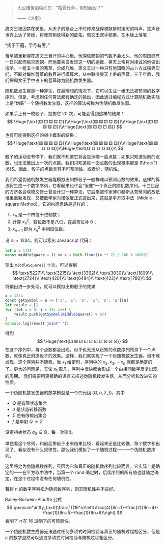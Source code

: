 

> 太公推蓍蹈龟而曰：“枯骨死草，何知而凶？”
>
> ——《论衡》

周文王被囚禁在羑里。从天子的祭台上不时传来战俘被献祭时凄厉的叫声，这声音也许上达了帝廷，将使商朝获得新的庇佑。周文王双手颤栗，在木牍上落笔：

“扬于王庭，孚号有厉。”

蓍草被重新握在周文王冒汗的手心里。他深信商朝的气数不会太久，他的周国终有一日兴起而翦灭商朝，而他要亲自发现这一切的运数，昊天上帝将对虔诚的他做出指示。一组五十根的蓍草，分成几堆，周文王以一种只有他知晓的占卜方式摆弄它们，不断对每堆蓍草的数目进行模算术，从中聆听昊天上帝的声音。三千年后，我们把周文王手中占卜的蓍草称为随机数发生器。

随机数发生器是一种算法，在最理想的情况下，它可以生成一组无法被预测的数字序列。但是，考虑到任何算法都有确定的输出，因此通过编程方式计算随机数实际上是“伪装”一个随机数发生器，这样的算法被称为伪随机数发生器。

如果手上有一枚骰子，投掷它 20 次，可能会得到这样的结果：
$$
\Huge{\text{⚁ ⚀ ⚃ ⚃ ⚁}}\\\Huge{\text{⚄ ⚄ ⚁ ⚃ ⚄}}\\\Huge{\text{⚀ ⚂ ⚃ ⚄ ⚂}}\\\Huge{\text{⚅ ⚁ ⚁ ⚀ ⚄}}
$$
也有可能得到这样的极小概率的结果：
$$
\Huge{\text{⚅ ⚅ ⚅ ⚅ ⚅}}\\\Huge{\text{⚅ ⚅ ⚅ ⚅ ⚅}}\\\Huge{\text{⚅ ⚅ ⚅ ⚅ ⚅}}\\\Huge{\text{⚅ ⚅ ⚅ ⚅ ⚅}}\\
$$
骰子的运动没有停下，我们就不知道它将会显示哪一面点数；如果只知道当前的点数，也无法推出上一次的点数。我们只知道每一面点数的出现概率都是 $\frac{1}{6}$。因此，骰子的点数具有不可预测性，或者说，随机性。

我们希望伪随机数发生器能模拟出如掷骰子一般样难以预测点数的效果。这样的算法将生成一个数字序列，它看起来也许会“很像”一个真正的随机数序列。十三世纪的方济各会埃德文修士曾设计过一种算法，它后来被作家博尔赫斯从梵蒂冈的故纸堆里重新发现，又被数学家冯诺依曼正式提出来，这就是平方取中法（Middle-square Method）。它的构造思路是这样的：

1. $x_n$ 是一个四位十进制数；
2. 计算 $x_n^2$，若位数不足八位，在最高位补 $0$；
3. $x_{n+1}$ 即为 $x^2_n$ 中间四位数。

设 $x_1=1234$，则可以写出 JavaScript 代码：
```js
let x = 1234
const middleSquare = () => x = Math.floor((x ** 2) / 100 % 10000)
```

输出 `middleSquare()` 十次，可以得到
$$
\text{5227}\\
\text{3215}\\
\text{3362}\\
\text{3030}\\
\text{1809}\\
\text{2724}\\
\text{4201}\\
\text{6484}\\
\text{422}\\
\text{1780}\\
$$
将输出进一步处理，就可以模拟出掷骰子的效果

```js
x = 1234
const getSymbol = n => ['⚀', '⚁', '⚂', '⚃', '⚄', '⚅'][n]
let result = []
for (let i = 0; i < 10; i++) {
    result.push(getSymbol(middleSquare() % 6))
}
console.log(result.join(" "))
```

得到
$$
\Huge{\text{⚁ ⚅ ⚂ ⚀ ⚃ ⚀ ⚁ ⚄ ⚂ ⚄}}
$$
在这个序列中，每个点数都会出现，似乎也无法从已知的点数序列预测下一个点数，就像真正的掷骰子的效果。这样，我们就实现了一个伪随机数发生器。但不难发现，这个序列并不随机，当 $x_1$ 给定时，序列中的 $x_2,\;x_3,\;\cdots x_n$ 就都是确定的了。更大的问题是，无论 $x_1$ 取几，序列中很快都会形成一个由相同数字反复出现的周期。 我们需要用更精确的语言去描述伪随机数发生器，从而分析和改进它的性质。

一个伪随机数发生器的数学模型是一个四元组 $(Q,\sigma,\Sigma,f)$，其中

- $Q$ 是有限状态集合
- $\sigma$ 是状态转移函数
- $\Sigma$ 是有限输出集合
- $f$ 是单射 $Q\rightarrow\Sigma$

设定初始状态 $q_0\in Q$，每一次输出

单独看这个序列，和前面掷骰子出来结果比较，看起来还是比较像，每个数字都出现了，看似没有什么规律性。那么我们模拟了一个随机过程——一个伪随机数序列。

这里将之为伪随机数序列，只因为它和真正的随机数序列比较而言，它实际上是确定的——在平方取中法中，当第一个 rand 确定时，后续序列的所有值也就随之确定，在这个过程中没有任何随机性。



若将 $\pi$ 的数字序列视为随机数序列，则其随机性并不良好。

Bailey-Borwein-Plouffe 公式
$$
\pi=\sum^\infty_{n=0}\frac{1}{16^n}\left(\frac{4}{8n+1}-\frac{2}{8n+4}-\frac{1}{8n+5}-\frac{1}{8n+6}\right)
$$
表明了 $\pi$ 在 16 进制下的可预测性。

一个伪随机数生成器无法通过任何多项式时间检验与真正的随机过程相区分，但是 $\pi$ 的数字显然可以通过多项式时间检验与随机过程相区分。